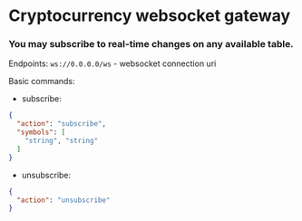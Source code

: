# Cryptocurrency websocket gateway

### You may subscribe to real-time changes on any available table.

Endpoints:
`ws://0.0.0.0/ws` - websocket connection uri

Basic commands:

- subscribe:

```json
{
  "action": "subscribe",
  "symbols": [
    "string", "string"
  ]
}
```

- unsubscribe:
```json
{
  "action": "unsubscribe"
}
```